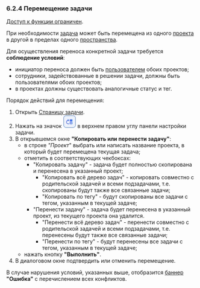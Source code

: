 ### 6.2.4 Перемещение задачи

[Доступ к функции ограничен](../../9_roles_&_access/9.2_access.md).  

При необходимости [задача](../6_task.md) может быть перемещена из одного [проекта](../../5_project/5_project.md) в другой в пределах одного [пространства](../../4_workspace/4.1_me_workspaces.md).  

Для осуществления переноса конкретной задачи требуется **соблюдение условий**:

- инициатор переноса должен быть [пользователем](../../5_project/5.3_members/5.3_members.md) обоих проектов;
- сотрудники, задействованные в решении задачи, должны быть пользователями обоих проектов;
- в проектах должны существовать аналогичные статус и тег.  

Порядок действий для перемещения:  

1. Открыть [Страницу задачи](6.2_task_page.md).  
2. Нажать на значок ![перенос задачи](/imgs/перенос_задачи.jpg) в верхнем правом углу панели настройки задачи.  
3. В открывшемся окне **"Копировать или перенести задачу"**:  
   - в строке *"Проект*" выбрать или написать название проекта, в который будет перемещена текущая задача;
   - отметить в соответствующих чекбоксах:
      - "Копировать задачу" - задача будет полностью скопирована и перенесена в указанный проект;
         - "Копировать всё дерево задач" - копировать совместно с родительской задачей и всеми подзадачами, т.е. скопированы будут также все связанные задачи;
         - "Копировать по тегу" - будут скопированы все задачи с тегом, указанным в текущей задаче;
      - "Перенести задачу" - задача будет перенесена в указанный проект, из текущего проекта она удалится. 
         - "Перенести всё дерево задач" - перенести совместно с родительской задачей и всеми подзадачами, т.е. перенесены будут также все связанные задачи;
         - "Перенести по тегу" - будут перенесены все задачи с тегом, указанным в текущей задаче;
   - нажать кнопку **"Выполнить"**.
4. В диалоговом окне подтвердить или отменить перемещение.  

В случае нарушения условий, указанных выше, отобразится [баннер](../../10_general_operations/10.1_banners.md) **"Ошибка"** с перечислением всех конфликтов.
